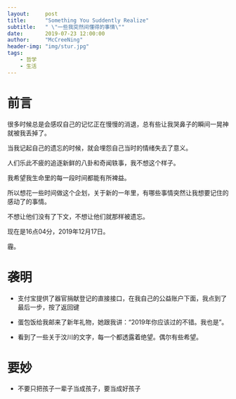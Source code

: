```yaml
---
layout:     post
title:      "Something You Suddently Realize"
subtitle:   " \"一些我突然间懂得的事情\""
date:       2019-07-23 12:00:00
author:     "McCreeNing"
header-img: "img/stur.jpg"
tags:
    - 哲学
    - 生活
---
```


# 前言

很多时候总是会感叹自己的记忆正在慢慢的消退，总有些让我哭鼻子的瞬间一晃神就被我丢掉了。

当我记起自己的遗忘的时候，就会埋怨自己当时的情绪失去了意义。

人们乐此不疲的追逐新鲜的八卦和奇闻轶事，我不想这个样子。

我希望我生命里的每一段时间都能有所裨益。

所以想花一些时间做这个企划，关于新的一年里，有哪些事情突然让我想要记住的感动了的事情。

不想让他们没有了下文，不想让他们就那样被遗忘。

现在是16点04分，2019年12月17日。

霾。

# 袭明

- 支付宝提供了器官捐献登记的直接接口，在我自己的公益账户下面，我点到了最后一步，按了返回键

- 蛋包饭给我邮来了新年礼物，她跟我讲：“2019年你应该过的不错。我也是”。

- 看到了一些关于汶川的文字，每一个都透露着绝望。偶尔有些希望。

# 要妙

- 不要只把孩子一辈子当成孩子，要当成好孩子
